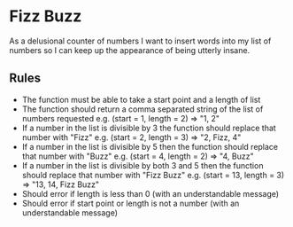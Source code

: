 # Fizz Buzz

As a delusional counter of numbers I want to insert words into my list of numbers so I can keep up the appearance of being utterly insane.

## Rules

* The function must be able to take a start point and a length of list
* The function should return a comma separated string of the list of numbers requested e.g. (start = 1, length = 2) => "1, 2"
* If a number in the list is divisible by 3 the function should replace that number with "Fizz" e.g. (start = 2, length = 3) => "2, Fizz, 4"
* If a number in the list is divisible by 5 then the function should replace that number with "Buzz" e.g. (start = 4, length = 2) => "4, Buzz"
* If a number in the list is divisible by both 3 and 5 then the function should replace that number with "Fizz Buzz" e.g. (start = 13, length = 3) => "13, 14, Fizz Buzz"
* Should error if length is less than 0 (with an understandable message)
* Should error if start point or length is not a number (with an understandable message)
